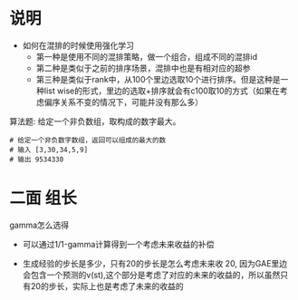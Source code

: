 # 说明
- 如何在混排的时候使用强化学习
    * 第一种是使用不同的混排策略，做一个组合，组成不同的混排id
    * 第二种是类似于之前的排序场景，混排中也是有相对应的超参
    * 第三种是类似于rank中，从100个里边选取10个进行排序。但是这种是一种list wise的形式，里边的选取+排序就会有c100取10的方式（如果在考虑偏序关系不变的情况下，可能并没有那么多）


算法题:
    给定一个非负数组，取构成的数字最大。
    
    # 给定一个非负数字数组，返回可以组成的最大的数
    # 输入 [3,30,34,5,9]
    # 输出 9534330
    


# 二面 组长
gamma怎么选得
 - 可以通过1/1-gamma计算得到一个考虑未来收益的补偿

 - 生成经验的步长是多少，只有20的步长是怎么考虑未来收
    20, 因为GAE里边会包含一个预测的v(st),这个部分是考虑了对应的未来的收益的，所以虽然只有20的步长，实际上也是考虑了未来的收益的

